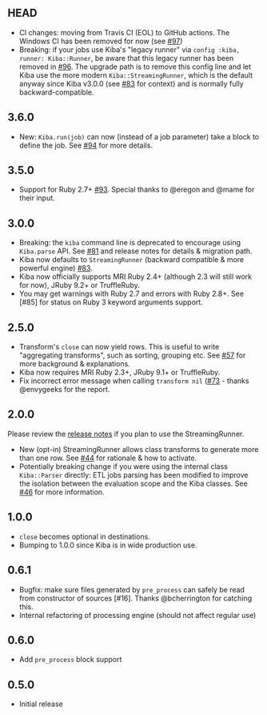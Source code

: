 HEAD
----

- CI changes: moving from Travis CI (EOL) to GitHub actions. The Windows CI has been removed for now (see [#97](https://github.com/thbar/kiba/pull/97))
- Breaking: if your jobs use Kiba's "legacy runner" via `config :kiba, runner: Kiba::Runner`, be aware that this legacy runner has been removed in [#96](https://github.com/thbar/kiba/pull/96). The upgrade path is to remove this config line and let Kiba use the more modern `Kiba::StreamingRunner`, which is the default anyway since Kiba v3.0.0 (see [#83](https://github.com/thbar/kiba/pull/83) for context) and is normally fully backward-compatible.

3.6.0
-----

- New: `Kiba.run(job)` can now (instead of a job parameter) take a block to define the job. See [#94](https://github.com/thbar/kiba/pull/94) for more details.

3.5.0
-----

- Support for Ruby 2.7+ [#93](https://github.com/thbar/kiba/pull/93). Special thanks to @eregon and @mame for their input.

3.0.0
-----

- Breaking: the `kiba` command line is deprecated to encourage using `Kiba.parse` API. See [#81](https://github.com/thbar/kiba/pull/81) and release notes for details & migration path.
- Kiba now defaults to `StreamingRunner` (backward compatible & more powerful engine) [#83](https://github.com/thbar/kiba/pull/83).
- Kiba now officially supports MRI Ruby 2.4+ (although 2.3 will still work for now), JRuby 9.2+ or TruffleRuby.
- You may get warnings with Ruby 2.7 and errors with Ruby 2.8+. See [#85] for status on Ruby 3 keyword arguments support.

2.5.0
-----

- Transform's `close` can now yield rows. This is useful to write "aggregating transforms", such as sorting, grouping etc. See [#57](https://github.com/thbar/kiba/pull/57) for more background & explanations.
- Kiba now requires MRI Ruby 2.3+, JRuby 9.1+ or TruffleRuby.
- Fix incorrect error message when calling `transform nil` ([#73](https://github.com/thbar/kiba/pull/73]) - thanks @envygeeks for the report.

2.0.0
-----

Please review the [release notes](https://github.com/thbar/kiba/releases/tag/v2.0.0) if you plan to use the StreamingRunner.

- New (opt-in) StreamingRunner allows class transforms to generate more than one row. See [#44](https://github.com/thbar/kiba/pull/44) for rationale & how to activate.
- Potentially breaking change if you were using the internal class `Kiba::Parser` directly: ETL jobs parsing has been modified to improve the isolation between the evaluation scope and the Kiba classes. See [#46](https://github.com/thbar/kiba/pull/46) for more information.

1.0.0
-----

- `close` becomes optional in destinations.
- Bumping to 1.0.0 since Kiba is in wide production use.

0.6.1
-----

- Bugfix: make sure files generated by `pre_process` can safely be read from constructor of sources [#16]. Thanks @bcherrington for catching this.
- Internal refactoring of processing engine (should not affect regular use)

0.6.0
-----

- Add `pre_process` block support

0.5.0
-----

- Initial release

